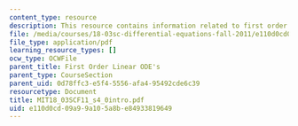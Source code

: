 ```yaml
---
content_type: resource
description: This resource contains information related to first order linear ODE's.
file: /media/courses/18-03sc-differential-equations-fall-2011/e110d0cd09a99a105a8be84933819649_MIT18_03SCF11_s4_0intro.pdf
file_type: application/pdf
learning_resource_types: []
ocw_type: OCWFile
parent_title: First Order Linear ODE's
parent_type: CourseSection
parent_uid: 0d78ffc3-e5f4-5556-afa4-95492cde6c39
resourcetype: Document
title: MIT18_03SCF11_s4_0intro.pdf
uid: e110d0cd-09a9-9a10-5a8b-e84933819649
---
```

